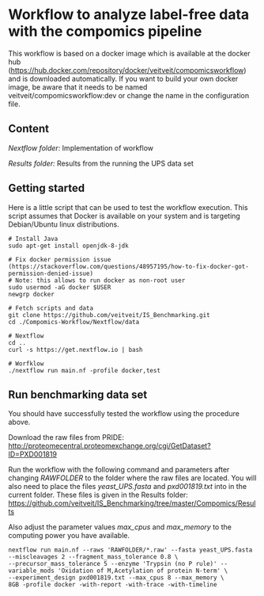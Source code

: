 # Workflow to analyze label-free data with the compomics pipeline

This workflow is based on a docker image which is available at the docker hub (https://hub.docker.com/repository/docker/veitveit/compomicsworkflow) and is downloaded automatically.
If you want to build your own docker image, be aware that it needs to be named veitveit/compomicsworkflow:dev or change the name in the configuration file. 

## Content
_Nextflow folder:_ Implementation of workflow

_Results folder:_ Results from the running the UPS data set

## Getting started

Here is a little script that can be used to test the workflow execution.
This script assumes that Docker is available on your system and is targeting Debian/Ubuntu linux distributions.

```
# Install Java
sudo apt-get install openjdk-8-jdk

# Fix docker permission issue (https://stackoverflow.com/questions/48957195/how-to-fix-docker-got-permission-denied-issue)
# Note: this allows to run docker as non-root user
sudo usermod -aG docker $USER
newgrp docker

# Fetch scripts and data
git clone https://github.com/veitveit/IS_Benchmarking.git
cd ./Compomics-Workflow/Nextflow/data

# Nextflow
cd ..
curl -s https://get.nextflow.io | bash

# Worfklow
./nextflow run main.nf -profile docker,test

```

## Run benchmarking data set

You should have successfully tested the workflow using the procedure above.

Download the raw files from PRIDE: http://proteomecentral.proteomexchange.org/cgi/GetDataset?ID=PXD001819

Run the workflow with the following command and parameters after changing _RAWFOLDER_ to the folder where the raw files are located. You will also need to place the files _yeast_UPS.fasta_ and _pxd001819.txt_ into in the current folder. These files is given in the Results folder: https://github.com/veitveit/IS_Benchmarking/tree/master/Compomics/Results

Also adjust the parameter values _max_cpus_ and _max_memory_ to the computing power you have available.
```
nextflow run main.nf --raws 'RAWFOLDER/*.raw' --fasta yeast_UPS.fasta --miscleavages 2 --fragment_mass_tolerance 0.8 \
--precursor_mass_tolerance 5 --enzyme 'Trypsin (no P rule)' --variable_mods 'Oxidation of M,Acetylation of protein N-term' \
--experiment_design pxd001819.txt --max_cpus 8 --max_memory \
8GB -profile docker -with-report -with-trace -with-timeline


```


